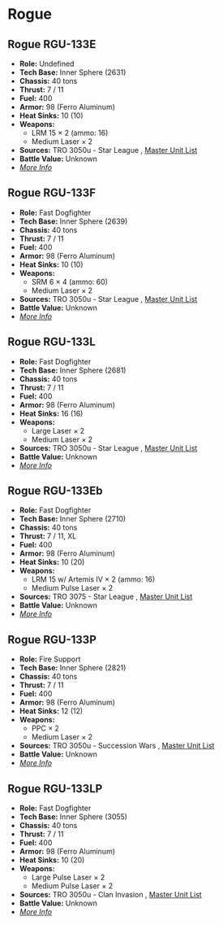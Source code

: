 # Rogue 

## Rogue RGU-133E 

- **Role:** Undefined 
- **Tech Base:** Inner Sphere (2631) 
- **Chassis:** 40 tons 
- **Thrust:** 7 / 11 
- **Fuel:** 400 
- **Armor:** 98 (Ferro Aluminum) 
- **Heat Sinks:** 10 (10) 
- **Weapons:** 
  - LRM 15 × 2 (ammo: 16) 
  - Medium Laser × 2 
- **Sources:** TRO 3050u - Star League , [Master Unit List](http://masterunitlist.info/Unit/Details/2730) 
- **Battle Value:** Unknown 
- [*More Info*](rogue/rogue_rgu-133e.md) 

## Rogue RGU-133F 

- **Role:** Fast Dogfighter 
- **Tech Base:** Inner Sphere (2639) 
- **Chassis:** 40 tons 
- **Thrust:** 7 / 11 
- **Fuel:** 400 
- **Armor:** 98 (Ferro Aluminum) 
- **Heat Sinks:** 10 (10) 
- **Weapons:** 
  - SRM 6 × 4 (ammo: 60) 
  - Medium Laser × 2 
- **Sources:** TRO 3050u - Star League , [Master Unit List](http://masterunitlist.info/Unit/Details/2731) 
- **Battle Value:** Unknown 
- [*More Info*](rogue/rogue_rgu-133f.md) 

## Rogue RGU-133L 

- **Role:** Fast Dogfighter 
- **Tech Base:** Inner Sphere (2681) 
- **Chassis:** 40 tons 
- **Thrust:** 7 / 11 
- **Fuel:** 400 
- **Armor:** 98 (Ferro Aluminum) 
- **Heat Sinks:** 16 (16) 
- **Weapons:** 
  - Large Laser × 2 
  - Medium Laser × 2 
- **Sources:** TRO 3050u - Star League , [Master Unit List](http://masterunitlist.info/Unit/Details/2732) 
- **Battle Value:** Unknown 
- [*More Info*](rogue/rogue_rgu-133l.md) 

## Rogue RGU-133Eb 

- **Role:** Fast Dogfighter 
- **Tech Base:** Inner Sphere (2710) 
- **Chassis:** 40 tons 
- **Thrust:** 7 / 11, XL 
- **Fuel:** 400 
- **Armor:** 98 (Ferro Aluminum) 
- **Heat Sinks:** 10 (20) 
- **Weapons:** 
  - LRM 15 w/ Artemis IV × 2 (ammo: 16) 
  - Medium Pulse Laser × 2 
- **Sources:** TRO 3075 - Star League , [Master Unit List](http://masterunitlist.info/Unit/Details/4929) 
- **Battle Value:** Unknown 
- [*More Info*](rogue/rogue_rgu-133eb.md) 

## Rogue RGU-133P 

- **Role:** Fire Support 
- **Tech Base:** Inner Sphere (2821) 
- **Chassis:** 40 tons 
- **Thrust:** 7 / 11 
- **Fuel:** 400 
- **Armor:** 98 (Ferro Aluminum) 
- **Heat Sinks:** 12 (12) 
- **Weapons:** 
  - PPC × 2 
  - Medium Laser × 2 
- **Sources:** TRO 3050u - Succession Wars , [Master Unit List](http://masterunitlist.info/Unit/Details/2734) 
- **Battle Value:** Unknown 
- [*More Info*](rogue/rogue_rgu-133p.md) 

## Rogue RGU-133LP 

- **Role:** Fast Dogfighter 
- **Tech Base:** Inner Sphere (3055) 
- **Chassis:** 40 tons 
- **Thrust:** 7 / 11 
- **Fuel:** 400 
- **Armor:** 98 (Ferro Aluminum) 
- **Heat Sinks:** 10 (20) 
- **Weapons:** 
  - Large Pulse Laser × 2 
  - Medium Pulse Laser × 2 
- **Sources:** TRO 3050u - Clan Invasion , [Master Unit List](http://masterunitlist.info/Unit/Details/2733) 
- **Battle Value:** Unknown 
- [*More Info*](rogue/rogue_rgu-133lp.md) 

